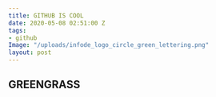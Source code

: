 ```yaml
---
title: GITHUB IS COOL
date: 2020-05-08 02:51:00 Z
tags:
- github
Image: "/uploads/infode_logo_circle_green_lettering.png"
layout: post
---
```


## GREENGRASS
